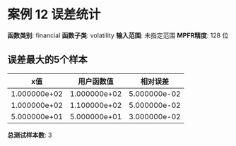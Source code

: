 # 案例 12 误差统计

**函数类别**: financial
**函数子类**: volatility
**输入范围**: 未指定范围
**MPFR精度**: 128 位

## 误差最大的5个样本

| x值 | 用户函数值 | 相对误差 |
|-----|-----------|----------|
| 1.000000e+02 | 1.000000e+02 | 5.000000e-02 |
| 1.000000e+02 | 1.100000e+02 | 5.000000e-02 |
| 5.000000e+01 | 5.000000e+01 | 3.000000e-02 |

**总测试样本数**: 3
